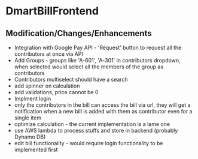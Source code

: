 # DmartBillFrontend


## Modification/Changes/Enhancements
* Integration with Google Pay API - 'Request' button to request all the contributors at once via API
* Add Groups - groups like 'A-601', 'A-301' in contributors dropdown, when selected would select all the members of the group as contributors
* Contributors multiselect should have a search
* add spinner on calculation
* add validations, price cannot be 0
* Implment login
* only the contributors in the bill can access the bill via url, they will get a notification when a new bill is added with them as contributor even for a single item
* optimize calculation - the current implementation is a lame one
* use AWS lambda to process stuffs and store in backend (probably Dynamo DB)
* edit bill functionality - would require login functionality to be implemented first
